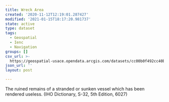 ```yaml
---
title: Wreck Area
created: '2020-11-12T12:19:01.287427'
modified: '2021-01-15T18:17:20.981737'
state: active
type: dataset
tags:
  - Geospatial
  - Ienc
  - Navigation
groups: []
csv_url: >-
  https://geospatial-usace.opendata.arcgis.com/datasets/cc00b0f492cc40babb5632aa5b80710c_0.csv?outSR=%7B%22latestWkid%22%3A4326%2C%22wkid%22%3A4326%7D
json_url: ''
layout: post

---
```

The ruined remains of a stranded or sunken vessel which has been rendered useless. (IHO Dictionary, S-32, 5th Edition, 6027)
